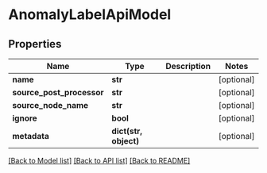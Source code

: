 # AnomalyLabelApiModel

## Properties
Name | Type | Description | Notes
------------ | ------------- | ------------- | -------------
**name** | **str** |  | [optional] 
**source_post_processor** | **str** |  | [optional] 
**source_node_name** | **str** |  | [optional] 
**ignore** | **bool** |  | [optional] 
**metadata** | **dict(str, object)** |  | [optional] 

[[Back to Model list]](../README.md#documentation-for-models) [[Back to API list]](../README.md#documentation-for-api-endpoints) [[Back to README]](../README.md)


